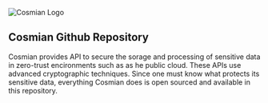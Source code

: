 ![Cosmian Logo](https://cosmian.com/wp-content/uploads/2022/10/Logo-2.svg)
## Cosmian Github Repository

Cosmian provides API to secure the sorage and processing of sensitive data in zero-trust encironments such as as he public cloud. These APIs use advanced cryptographic techniques. Since one must know what protects its sensitive data, everything Cosmian does is open sourced and available in this repository.




